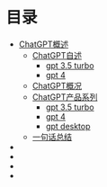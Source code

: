 # 目录
- [ChatGPT概述]()
  - [ChatGPT自述]()
    - [gpt 3.5 turbo]()
    - [gpt 4]()
  - [ChatGPT概况]()
  - [ChatGPT产品系列]()
    - [gpt 3.5 turbo]()
    - [gpt 4]()
    - [gpt desktop]()
  - [一句话总结]()
- []()
- []()
- []()
- []()